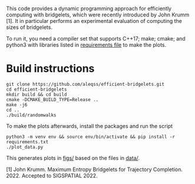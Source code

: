This code provides a dynamic programming approach for efficiently computing with bridgelets, which were recently
introduced by John Krumm [1]. It in particular performs an experimental evaluation of computing the sizes of bridgelets.

To run it, you need a compiler set that supports C++17; make; cmake; and
python3 with libraries listed in [requirements file](requirements.txt) to make
the plots.

# Build instructions

```
git clone https://github.com/aleqss/efficient-bridgelets.git
cd efficient-bridgelets
mkdir build && cd build
cmake -DCMAKE_BUILD_TYPE=Release ..
make -j6
cd ..
./build/randomwalks
```

To make the plots afterwards, install the packages and run the script
```
python3 -m venv env && source env/bin/activate && pip install -r requirements.txt
./plot_data.py
```
This generates plots in [figs/](figs/) based on the files in [data/](data/).

[1] John Krumm. Maximum Entropy Bridgelets for Trajectory Completion. 2022.
Accepted to SIGSPATIAL 2022.
